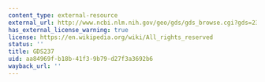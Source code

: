 ```yaml
---
content_type: external-resource
external_url: http://www.ncbi.nlm.nih.gov/geo/gds/gds_browse.cgi?gds=237
has_external_license_warning: true
license: https://en.wikipedia.org/wiki/All_rights_reserved
status: ''
title: GDS237
uid: aa84969f-b18b-41f3-9b79-d27f3a3692b6
wayback_url: ''
---
```

